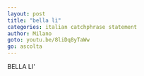 ```yaml
---
layout: post
title: "bella lì"
categories: italian catchphrase statement
author: Milano
goto: youtu.be/8liDq8yTaWw
go: ascolta
---
```


BELLA LI'


